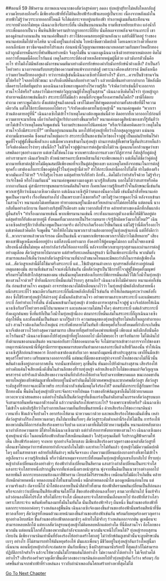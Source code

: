 ##ตอนที่ 59 สีฟ้าคราม
สภาพอเนจอนาถของสัตว์อสูรค่อยๆ ลดลง ทุ่งหญ้าสุริยาไม่หลับใหลกลับสู่ความเงียบสงบอีกครั้ง มีเพียงท้องฟ้าที่ยังได้ยินเสียงฟ้าร้องฟ้าแลบอยู่เป็นระยะ เนื่องจากพลังแฝงในสายฟ้าไม่รู้ว่าควรระบายออกที่ไหนดี จึงได้แต่กระจายอยู่บนท้องฟ้า ทำเอาหมู่เมฆสั่นสะเทือนจนกระจายตัวออกไม่หยุด
เฉินฉางเซิงจับกระบี่สั้น เดินขึ้นบนถนนเสิน ยามที่เขาเหยียบเท้าลง แอ่งน้ำก็กระเพื่อมออกเป็นวง พื้นหินสีเขียวครามปรากฏรอยกระบี่ถี่ยิบ นั่นคือผลจากพลังเจตจำนงกระบี่ เขามองดูด้านล่างถนนเสิน หนานเค่อฟื้นแล้ว สาวใช้สองคนสลบอยู่ด้านหลังนาง แต่ยังมีชีวิตอยู่
ร่างของหนานเค่อเต็มไปด้วยโลหิต นางนั่งอยู่ในแอ่งน้ำฝน ใบหน้าซีดขาวผิดปกติ โดยเฉพาะหว่างคิ้วที่คลายออกเล็กน้อย ขาวซีดจนคล้ายโปร่งแสง ก่อนหน้านี้วิญญาณเทพของนางหลอมรวมกับมหาวิหคปีกทอง แล้วถูกมังกรหมื่นกระบี่ฟาดฟันอย่างหนัก จึงลุกไม่ขึ้น นางมองดูเฉินฉางเซิงด้วยสายตาเหม่อลอย คิดไม่ออกว่าทั้งหมดนี้คืออะไรกันแน่ เหตุใดสระกระบี่ต้องช่วยเหลือชายหนุ่มผู้นี้ด้วย แล้วมังกรตัวนั้นคืออะไร ทำไมถึงได้มีพลังของมังกรขนาดมหึมาอย่างมังกรยักษ์ทองคำกับมังกรยักษ์น้ำค้างแข็ง? ถ้าเป็นสวีโหย่วหรง นางอาจยอมรับบทสรุปของความพ่ายแพ้จากการต่อสู้ เพราะนางคือหงส์สวรรค์ มีพลังเหนือกว่ามหาวิหคปีกทองอยู่แล้ว ทว่าการต่อสู้เช่นนี้เฉินฉางเซิงทำได้อย่างไร? มังกร...ควรเป็นชิวซานจวินมิใช่หรือ?
ใจลอยไปชั่วขณะ นางรีบดึงสติคืนกลับอย่างรวดเร็ว แล้วยกมือขึ้นอย่างยากลำบาก ใช้หลังมือเช็ดคราบโลหิตที่มุมปาก มองเฉินฉางเซิงพลางพูดอย่างไร้ความรู้สึก
“เจ้าคิดว่าทำเช่นนี้ก็จะออกจากสวนโจวได้หรือ? แสดงว่าไม่เคารพต่อวิญญาณผู้ยิ่งใหญ่ในสุสาน”
เฉินฉางเซิงคิดในใจว่า ทุ่งหญ้าถูกทำลายจนมีสภาพเช่นนี้แล้ว สระกระบี่ก็ไม่มีแล้ว ตอนนี้ยังจะพูดเรื่องเคารพอันใดอีก? เขามิได้ตอบคำถาม เพราะพูดไม่เก่ง ตั้งแต่ต่อสู้จนถึงตอนนี้ เขาก็ไม่เคยใช้คำพูดตอบคำถามทั้งสองข้อที่มีใจความเดียวกัน แต่ได้ใช้กระบี่ตอบออกไปตรงๆ
“เจ้ายังคงต้องตายในทุ่งหญ้านี้” หนานเค่อพูดต่อ “พวกเราล้วนต้องตายอยู่ที่นี่”
เฉินฉางเซิงไม่เข้าใจว่าเหตุใดนางต้องพูดเช่นนี้ด้วย คิดอยากยื้อเวลาออกไปก่อนที่ความตายจะมาเยือน เผื่อว่าเกิดปาฏิหาริย์บางอย่างขึ้นมาหรือ?
หนานเค่อมองดูสีหน้าของเขาก็รู้ทันทีว่าเขาไม่เข้าใจว่าเหตุใดตนจึงพูดเช่นนี้ จึงถามประชดออกไปนิดหน่อย “หรือเจ้าไม่เคยคิดเลยว่า เหตุใดในสวนโจวถึงมีสระกระบี่?”
เขายืนอยู่บนถนนเสิน มองไปยังทุ่งหญ้าที่กว้างไกลสุดลูกหูลูกตา แน่นอน คำถามนี้เขาเคยคิด ซึ่งคนส่วนใหญ่มองว่า สระกระบี่เป็นของเซ่นไหว้ของโจวตู๋ฟู เป็นแผ่นป้ายหินไร้คำพูดที่โจวตู๋ฟูตั้งขึ้นเพื่อตัวเอง แต่เมื่อพวกเขาเข้ามาในทุ่งหญ้า ผ่านการต่อสู้ที่เขย่าขวัญสั่นประสาทก็แล้ว ไยจึงต้องคิดอะไรง่ายๆ เช่นนี้อีก?
ในชีวิตโจวตู๋ฟูผ่านการต่อสู้มานับไม่ถ้วน ผู้คนบนโลกล้วนพูดว่าเขาเสพติดอาวุธอย่างงมงาย แต่เขาไม่ใช่คนโง่งม หากเพราะต้องการแสวงหาวิถีสู่สวรรค์ ก็ต่อสู้กับคู่ต่อสู้อย่างราชามาร เฉินเสวียนป้า หัวหน้าพรรคกระบี่เขาหลีซานก็น่าจะเพียงพอแล้ว แต่เห็นได้ชัดว่าคู่ต่อสู้มากมายที่เขาต่อสู้ด้วยไม่มีคุณสมบัติเพียงพอที่จะเป็นคู่ต่อสู้ของเขา และเหตุใดหลังจากชนะในการต่อสู้ทุกครั้ง เขาต้องเก็บกระบี่ของคู่ต่อสู้ไว้ในทุ่งหญ้านี้ด้วย? ทำให้กระบี่เหล่านี้ออกไปไม่ได้ ทำไมต้องตรึงพวกมันเอาไว้ด้วย?
“เจ้าไม่รู้อะไรเลย แต่สุดท้ายเจ้าก็ยังทำ อีกทั้ง...คิดไม่ถึงว่าทำสำเร็จด้วย ไม่รู้จริงๆ ว่าเจ้าโชคดี หรือโง่งมกันแน่” หนานเค่อพูดพลางมองดูเขา นางรู้สึกสับสน บอกไม่ได้ว่าสงสารหรือคิดถากถางกันแน่
คู่สามีภรรยาขุนพลมารก่อนตัดสินใจตาย ก็เคยเกิดความรู้สึกเศร้าใจในลักษณะนี้เช่นกัน พวกเขารู้สึกว่าเฉินฉางเซิงดวงดีมาก แต่เฉินฉางเซิงรู้ดีว่าตนเองนั้นดวงไม่ดี เช่นนั้นถ้าสิ่งที่หนานเค่อพูดเป็นความจริง เรื่องที่ตนทำลงไป เป็นเพราะเขาโง่เขลาหรือ? เขาไม่รู้ว่าควรพูดอะไรดี
หลังจากเข้ามาในสวนโจว หนานเค่อไม่เคยยิ้มเลย ท่าทางตอนอยู่ในเมืองเสวี่ยเหล่านางก็ไม่ค่อยได้ยิ้ม แต่ตอนนี้ นางกลับยิ้มอย่างเบิกบาน ยิ้มอย่างบริสุทธิ์ไร้เดียงสา แต่แววตากลับชั่วร้าย คล้ายท่าทางของเด็กที่กลั่นแกล้งผู้อื่นสำเร็จ “ทำเรื่องมากมายเช่นนี้ พากเพียรมานานเช่นนี้ กระทั่งเผาผลาญตัวเองเพื่อให้มีชีวิตอยู่ต่อ แต่สุดท้ายก็ยังต้องตายอยู่ดี ทั้งหมดทั้งมวลกลายเป็นไร้ความหมาย เจ้ารู้สึกผิดหวังมากใช่ไหม?”
เฉินฉางเซิงคล้ายรู้สึกว่าสิ่งที่นางพูดเป็นความจริง ต่อไปจะเกิดเรื่องอะไรขึ้นกันแน่ แม้ไม่รู้ว่านี่คือเรื่องอะไร แต่เขาคิดแล้วคิดอีก จึงพูดขึ้น “ต่อให้อีกไม่นานพวกเราล้วนต้องตายอยู่ในทุ่งหญ้าแห่งนี้ แต่ก็ยังดีกว่าที่...พวกเราตายแล้วพวกเจ้ารอด เมื่อเป็นเช่นนี้ ความพากเพียรของพวกเราก็นับว่าไม่เสียหลาย”
เสียงของเขาฟังดูเหน็ดเหนื่อยอยู่บ้าง แต่ก็สงบนิ่งอย่างมาก ยังคงทำให้ผู้คนพูดไม่ออก
แต่ในใจของเขามีเสียงหนึ่งดังขึ้นไม่หยุด คล้ายกำลังเร่งรัดให้ออกจากที่นี่
หลังจากที่พวกเขาบุกรุกสุสานและผ่านการต่อสู้อย่างดุเดือด สัตว์อสูรตายไปมากมาย แต่สำหรับทะเลคลื่นอสูรแล้ว นี่เป็นเพียงกระผีกริ้น พวกมันยังสามารถแสดงให้เห็นว่าเหล่าสัตว์อสูรมีจำนวนที่น่ากลัวขนาดไหนและมีพละกำลังในการต่อสู้เพียงใด แต่...สัตว์อสูรเหล่านี้มิได้ใช้มาตรึงสระกระบี่ แต่...ใช้เฝ้าสุสานต่างหาก
ทุกสรรพสิ่งที่ดำรงอยู่ย่อมมีเหตุผลของมัน สถานที่เช่นสวนโจวแห่งนี้ก็เช่นกัน เมื่อสัตว์อสูรเป็นวิธีการที่โจวตู๋ฟูใช้หยุดยั้งมนุษย์หรือมารไม่ให้เข้าใกล้สุสานของตน เช่นนั้นเหตุใดเขาต้องเก็บกระบี่พิการหมื่นเล่มไว้ใต้เวิ้งน้ำในทุ่งหญ้าของสวนโจวด้วย? ซ้ำยังผนึกกระบี่หมื่นเล่มไว้รอบๆ สุสานอีก?
เฉินฉางเซิงไม่มีคำตอบ หนานเค่อก็เช่นกัน
ก่อนเข้าสวนโจว คนชุดดำ อาจารย์ของนางได้ตักเตือนนางไว้ว่า ในทุ่งหญ้ามีพลังลึกลับสายหนึ่งผนึกสระกระบี่ไว้ ขณะเดียวกันสระกระบี่ก็ผนึกพลังลึกลับนี้ไว้เช่นกัน ทำให้เกิดสมดุลระหว่างพลังทั้งสอง ซึ่งใช้รักษาทุ่งหญ้าให้ดำรงอยู่ ดังนั้นหลังเข้าสวนโจว อย่าพยายามเสาะหาสระกระบี่ และแม้พบสระกระบี่ ก็อย่าทำอะไรทั้งสิ้น
ดังนั้นพอเข้ามาในทุ่งหญ้า ด้วยต้องการหาสุสานโจวตู๋ฟู นางจึงปล่อยให้เฉินฉางเซิงกับสวีโหย่วหรงหนีไปนานพอควร และแสดงความไม่สนใจใดๆ ต่อสระกระบี่ แต่แล้วสระกระบี่ยังคงถูกค้นพบ ซึ่งที่แท้ก็เป็นเวิ้งน้ำในทุ่งหญ้านี่เอง ต่อมากระบี่หมื่นเล่มในสระกระบี่ก็ถูกเฉินฉางเซิงปลุกให้ตื่น และตั้งแต่นั้นเป็นต้นมา นางก็รู้แล้วว่า ความสมดุลของทุ่งหญ้าสุริยาไม่หลับใหลถูกทำลายลงแล้ว สวนโจวต้องเกิดเรื่องใหญ่แน่ กระทั่งพังทลายได้ในทันที เพื่อหยุดยั้งเรื่องทั้งหมดที่กำลังจะเกิดขึ้น นางจึงต้องขวางไว้อย่างสุดความสามารถ เสียดายที่สุดท้ายยังคงพ่ายแพ้อยู่ดี
เพียงแต่ พลังลึกลับนั่นคืออะไรกันแน่?
เฉินฉางเซิงมองไปยังทุ่งหญ้าที่อยู่ไกลออกไป เมื่อไม่พบอะไร เขาจึงหันกาย ไม่ได้เดินไปยังด้านบนของถนนเสินต่อ หนานเค่อกับสาวใช้สองคนบาดเจ็บ จึงไม่สามารถเข้าขวางการจากไปของเขา เหตุการณ์ก่อนหน้านี้ที่คู่สามีภรรยาขุนพลมารสบตากันท่ามกลางแสงกระบี่แล้วเสียชีวิตลงนั้น ทำให้เฉินฉางเซิงรู้สึกอ่อนล้าพอควร อีกอย่างเขาต้องแข่งกับเวลา
พอมาถึงมุมหนึ่งข้างประตูสุสาน เขาก็ยื่นมือเข้าพยุงสวีโหย่วหรง เตรียมพานางออกจากที่นี่ แต่ขณะที่มือของเขาอยู่ห่างจากหัวไหล่ของนางไม่กี่นิ้วนั้น พลันค้างแข็งอยู่กลางอากาศเย็น จากนั้นเขาก็ค่อยๆ ลุกขึ้นยืน หันมองไปยังด้านล่างสุสาน
เสียงร้องไห้อย่างคับแค้นใจเสียงหนึ่งดังขึ้นในส่วนลึกของที่ราบทุ่งหญ้า คล้ายเสียงเป่าใบไม้ของชนเผ่าจิตวิญญาณพรสวรรค์
แท้จริงแล้วคือเสียงของวานรดินที่กำลังร้องไห้อย่างเจ็บปวดจากพิษบาดแผล ขณะกอดขาอันหยาบใหญ่ของยักษ์ล้มภูเขาที่เหยียบอยู่ในน้ำครำอันเต็มไปด้วยเศษหญ้าและซากศพสัตว์อสูร สัตว์อสูรระดับสูงที่ร้ายกาจและมีไหวพริบ กระทั่งน่ากลัวเช่นนี้เหตุใดจึงร้องไห้? ตอนที่มังกรกระบี่สู้กับมหาวิหคปีกทองนั้น พื้นดินในทุ่งหญ้าปลิวกระจัดกระจายไปหมด ร่างของยักษ์ล้มภูเขาก็เต็มไปด้วยบาดแผลเหวอะหวะน่าสยดสยอง แต่อย่างไรมันก็เป็นสัตว์อสูรที่แข็งแกร่งเป็นลำดับสามในบรรดาสัตว์อสูรบนบก จึงสามารถยืนหยัดจนเอาตัวรอดได้ แล้ววานรดินร้องไห้เพราะอะไร? ร้องเพราะขาหักหรือ?
เฉินฉางเซิงไม่เข้าใจ แต่กลับรู้สึกว่าในร่างกายเกิดความเย็นเยียบขึ้นสายหนึ่ง ด้วยเสียงร้องไห้ของวานรดินน่าเวทนายิ่ง ฟังแล้วเจ็บปวดใจ อยากร้องไห้ตาม น่าหวาดผวาด้วย และพอเสียงร้องไห้ของมันดังขึ้น เหล่าสัตว์อสูรต่างก็ร้องโหยหวนตามๆ กันไปมากขึ้นเรื่อยๆ สัตว์อสูรระดับต่ำเหล่านี้ร้องไห้ไม่เป็น การร้องไห้ของพวกมันก็คือการส่งเสียงร้องเพราะเจ็บปวด และดวงตาที่เต็มไปด้วยความชุ่มชื้น
หนานเค่อหลับตาลง นางกำลังรอความตาย มิใช่รอให้เฉินฉางเซิงมาฆ่า แต่กำลังรอการพังทลายของสวนโจว
เฉินฉางเซิงมองทุ่งหญ้าแน่วนิ่ง ในตอนนี้ท้องฟ้ากลับมาใสเหมือนเดิมแล้ว ใกล้รุ่งอรุณเต็มที จึงปรากฏสีฟ้าครามให้เห็น เสียงฟ้าร้องค่อยๆ จางหาย ทุกอย่างจึงเงียบสงบ
มีเพียงเสียงร้องครวญครางของเหล่าสัตว์อสูรที่เตือนเขาไม่หยุดว่าการพังทลายกำลังจะมาถึงในไม่ช้า และทำอะไรไม่ทันแล้ว
ทุ่งหญ้าไม่มีความผิดปกติใดๆ แต่ในสายตาเขา คล้ายกับสีสันต่างๆ พลันจืดจางลง เกิดความเปลี่ยนแปลงบางอย่างที่เขาไม่เข้าใจอยู่เลือนราง
ความรู้สึกเช่นนี้ หรือว่ามีสาเหตุมาจากกระบี่ทั้งหมดในทุ่งหญ้าที่ถูกเขาเก็บกลับไป
ที่ราบทุ่งหญ้ากำลังเปลี่ยนแปลงอย่างช้าๆ ท้องฟ้ากำลังเปลี่ยนเป็นสีคราม แสงสว่างกำลังเปลี่ยนเป็นกระจ่างใส
แสงกระจ่างใสสายหนึ่งปรากฏขึ้นจากที่แห่งหนึ่งตรงหน้าสุสาน พุ่งจากพื้นดินเป็นแนวขวางห่างออกไปหลายพันลี้ ตกกระทบลงบนท้องนภาสีฟ้าคราม
เงียบสงัดไร้สรรพเสียง เหมือนกับไม่มีอะไรเกิดขึ้น คล้ายกับหมึกดำหยดหนึ่ง หยดลงบนน้ำใสในชามใบหนึ่ง
หมึกดำหยดลงน้ำใส มองดูเหมือนอ่อนโยน แต่ความจริงแล้ว ถัดจากนี้ไป น้ำใสต้องกลายเป็นน้ำสีดำทั่วทั้งชาม
ท้องฟ้าสีครามพลันเปลี่ยนเป็นสีอ่อนลง หรือจะกล่าวว่าเปลี่ยนเป็นสีท้องฟ้าแจ่มใสก็ได้
สีของท้องฟ้าอ่อนลงเรื่อยๆ ตามเวลาที่ผ่านไป ซึ่งแท้จริงแล้วอ่อนลงก็คือโปร่งใส หรือไม่ก็กระจ่างใส
เมื่อแสงกระจ่างใสสายนั้นเลือนหายไป ท้องฟ้าที่สว่างไสวเพราะใสกระจ่าง พลันพังครืนลงมาทั้งผืนในทันใด
นั่นเป็นท้องฟ้าจริงๆ ผืนหนึ่ง
ชิ้นส่วนของท้องฟ้าที่แตกกระจายออกค่อยๆ ร่วงหล่นลงสู่พื้นดิน
เฉินฉางเซิงจ้องมองชิ้นส่วนของท้องฟ้านั่นพร้อมสีหน้าที่ซีดขาวลงเรื่อยๆ
สัตว์อสูรทั้งหมดล้วนเงยหน้ามองชิ้นส่วนของท้องฟ้าเช่นกัน พร้อมกับหยุดร้องครวญคราง ทุกอย่างเงียบสนิท
ชิ้นส่วนของท้องฟ้าตกลงมาช้าๆ คล้ายใบไม้จริงๆ ร่วงหล่นออกจากต้น ดูเหมือนจะสามารถหลบหลีกได้ แต่ทะเลสัตว์อสูรบนทุ่งหญ้าไม่คิดหลบหลีกแต่อย่างใด
ที่นี่คือสวนโจว คือโลกของพวกมัน แต่ตอนนี้โลกทั้งใบของพวกมันกำลังจะแตกดับ พวกมันจะหนีไปไหนได้?
ทุ่งหญ้ารอบสุสานเงียบงัน มีเพียงวานรดินเท่านั้นที่ยังคงร้องไห้อย่างเศร้าโศกอยู่
ไม่ว่ายักษ์ล้มภูเขาตัวนั้นจะลูบศีรษะมันเบาๆ อย่างไร ก็ไม่สามารถทำให้มันหยุดร้องไห้
มันและเพื่อนๆ มีชีวิตอยู่ในทุ่งหญ้าอันกว้างใหญ่นี้มาเนิ่นนาน ตอนนี้ทุ่งหญ้ากำลังจะล่มสลาย มันกับเพื่อนๆ ซึ่งเฝ้าสุสานมานับร้อยปี ที่สุดแล้วก็ไม่สามารถปฏิบัติภารกิจสำเร็จ แล้วจะให้พวกมันไม่โกรธแค้นได้อย่างไร ไม่หวาดกลัวได้อย่างไร ไม่เจ็บปวดได้อย่างไร?
เสียงร้องคร่ำครวญเดี๋ยวขึ้นเดี๋ยวลงของวานรดินล่องลอยไปทั่วทุ่งหญ้าอันเวิ้งว้าง พร้อมๆ กับเศษชิ้นส่วนจากฟากฟ้าที่ร่วงหล่นลง ราวกับลำนำเพลงอันโศกเศร้าอย่างหาที่สุดไม่ได้


[Go To Next Chapter]( ./346.md)